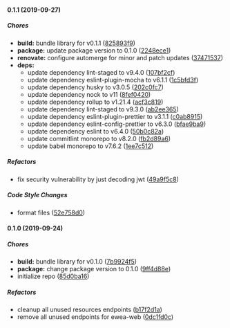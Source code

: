 #### 0.1.1 (2019-09-27)

##### Chores

* **build:**  bundle library for v0.1.1 ([825893f9](https://github.com/CodeTanzania/ewea-api-client/commit/825893f93a055b4dc9cc583d851d20ffd4d581b6))
* **package:**  update package version to 0.1.0 ([2248ece1](https://github.com/CodeTanzania/ewea-api-client/commit/2248ece1d724896d2f8fdcb35b4d8162f6989ec3))
* **renovate:**  configure automerge for minor and patch updates ([37471537](https://github.com/CodeTanzania/ewea-api-client/commit/3747153746f8907ccc6b9c3ee9afc9893c63b810))
* **deps:**
  *  update dependency lint-staged to v9.4.0 ([107bf2cf](https://github.com/CodeTanzania/ewea-api-client/commit/107bf2cfb831a16ae0da1b12e536741c856647bc))
  *  update dependency eslint-plugin-mocha to v6.1.1 ([1c5bfd3f](https://github.com/CodeTanzania/ewea-api-client/commit/1c5bfd3f69c4c01a0a264eb02b8d7a8cea9cacd2))
  *  update dependency husky to v3.0.5 ([202c0fc7](https://github.com/CodeTanzania/ewea-api-client/commit/202c0fc74e9b8507dab06d8a42e672b590b42035))
  *  update dependency nock to v11 ([8fef0420](https://github.com/CodeTanzania/ewea-api-client/commit/8fef0420338e6d913aaa509f5dac778d3803ef23))
  *  update dependency rollup to v1.21.4 ([acf3c819](https://github.com/CodeTanzania/ewea-api-client/commit/acf3c8197bb472843f3034d468ce435ef7b34a73))
  *  update dependency lint-staged to v9.3.0 ([ab2ee365](https://github.com/CodeTanzania/ewea-api-client/commit/ab2ee365638795a9972d72af74226dc294e9f6b2))
  *  update dependency eslint-plugin-prettier to v3.1.1 ([c0ab8915](https://github.com/CodeTanzania/ewea-api-client/commit/c0ab8915c5f04482867a2e75735754a0d531c35b))
  *  update dependency eslint-config-prettier to v6.3.0 ([bfae9ba9](https://github.com/CodeTanzania/ewea-api-client/commit/bfae9ba96d71ee852e7867107929f0ae09a57ec3))
  *  update dependency eslint to v6.4.0 ([50b0c82a](https://github.com/CodeTanzania/ewea-api-client/commit/50b0c82a2b9bdfe863f7a1f8593664b9f5e065c9))
  *  update commitlint monorepo to v8.2.0 ([fb2d89a6](https://github.com/CodeTanzania/ewea-api-client/commit/fb2d89a6477a3c9926f13580ab32066af21307fc))
  *  update babel monorepo to v7.6.2 ([1ee7c512](https://github.com/CodeTanzania/ewea-api-client/commit/1ee7c512265725e9665923c5a6b9e4c2691c0e90))

##### Refactors

*  fix security vulnerability by just decoding jwt ([49a9f5c8](https://github.com/CodeTanzania/ewea-api-client/commit/49a9f5c8e87c3273faa55e2750c295530184613d))

##### Code Style Changes

*  format files ([52e758d0](https://github.com/CodeTanzania/ewea-api-client/commit/52e758d0753ea26db35b7333356267aec854b812))

#### 0.1.0 (2019-09-24)

##### Chores

* **build:**  bundle library for v0.1.0 ([7b9924f5](https://github.com/CodeTanzania/ewea-api-client/commit/7b9924f5b56d5e3b9fb878a3fc524fb2315b89a2))
* **package:**  change package version to 0.1.0 ([9ff4d88e](https://github.com/CodeTanzania/ewea-api-client/commit/9ff4d88ed375ba5b3b9bd18a49b1f4dc5d9671be))
*  initialize repo ([85d0ba16](https://github.com/CodeTanzania/ewea-api-client/commit/85d0ba164973930db362de16679fbb435ca4e391))

##### Refactors

*  cleanup all unused resources endpoints ([b17f2d1a](https://github.com/CodeTanzania/ewea-api-client/commit/b17f2d1afd0dea76a71a32aebab58364b4ba6ef3))
*  remove all unused endpoints for ewea-web ([0dc1fd0c](https://github.com/CodeTanzania/ewea-api-client/commit/0dc1fd0ce18add56b6e22feb2c8cb5c100de2db5))

